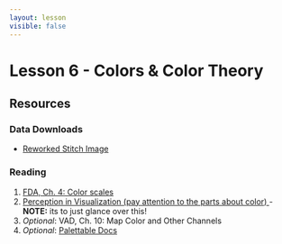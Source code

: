 ```yaml
---
layout: lesson
visible: false
---
```


# Lesson 6 - Colors & Color Theory

## Resources

### Data Downloads

 * <a href="https://uiuc-ischool-dataviz.github.io/spring2019online/week01/images/stitch_reworked.png" download>Reworked Stitch Image</a>


### Reading

1. <a href="https://serialmentor.com/dataviz/color-basics.html">FDA, Ch. 4: Color scales</a> 
1. <a href="https://www.csc2.ncsu.edu/faculty/healey/PP/">Perception in Visualization (pay attention to the parts about color) </a>- **NOTE:** its to just glance over this! 
1. *Optional*: VAD, Ch. 10: Map Color and Other Channels 
1. *Optional*: <a href="https://jiffyclub.github.io/palettable/#documentation">Palettable Docs</a>
